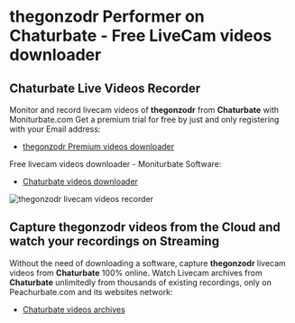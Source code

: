 # thegonzodr Performer on Chaturbate - Free LiveCam videos downloader

## Chaturbate Live Videos Recorder

Monitor and record livecam videos of **thegonzodr** from **Chaturbate** with Moniturbate.com
Get a premium trial for free by just and only registering with your Email address:
* [thegonzodr Premium videos downloader](https://moniturbate.com/request-demo-licence-key.html)

Free livecam videos downloader - Moniturbate Software:
* [Chaturbate videos downloader](https://moniturbate.com/moniturbate-download-software.html)

![thegonzodr livecam videos recorder](https://peachurnet.com/templates/moniturbate-software.png)


## Capture thegonzodr videos from the Cloud and watch your recordings on Streaming

Without the need of downloading a software, capture **thegonzodr** livecam videos from **Chaturbate** 100% online.
Watch Livecam archives from **Chaturbate** unlimitedly from thousands of existing recordings, only on Peachurbate.com and its websites network:
* [Chaturbate videos archives](https://peachurnet.com/)